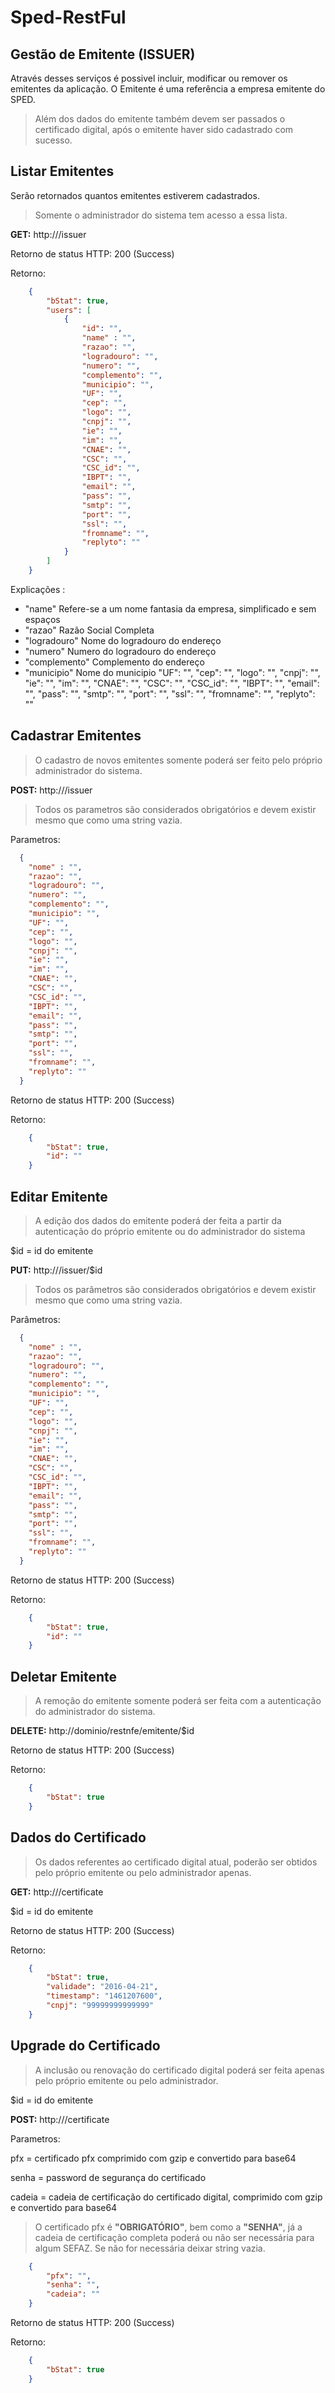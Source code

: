 # Sped-RestFul

## Gestão de Emitente (ISSUER)
Através desses serviços é possivel incluir, modificar ou remover os emitentes da aplicação.
O Emitente é uma referência a empresa emitente do SPED.
>Além dos dados do emitente também devem ser passados o certificado digital, após o emitente haver sido cadastrado com sucesso.

## Listar Emitentes
Serão retornados quantos emitentes estiverem cadastrados.
>Somente o administrador do sistema tem acesso a essa lista.

**GET:** http://<dominio>/issuer

Retorno de status HTTP: 200 (Success)

Retorno:

```json
    {
        "bStat": true,
  	    "users": [
  		    {
                "id": "",
    			"name" : "",
    			"razao": "",
    			"logradouro": "",
    			"numero": "",
    			"complemento": "",
    			"municipio": "",
    			"UF": "",
    			"cep": "",
    			"logo": "",
    			"cnpj": "",
    			"ie": "",
    			"im": "",
    			"CNAE": "",
    			"CSC": "",
    			"CSC_id": "",
    			"IBPT": "",
    			"email": "",
    			"pass": "",
    			"smtp": "",
    			"port": "",
    			"ssl": "",
    			"fromname": "",
    			"replyto": ""
  			}
        ]
    }
```

Explicações :
- "name" Refere-se a um nome fantasia da empresa, simplificado e sem espaços
- "razao" Razão Social Completa
- "logradouro" Nome do logradouro do endereço
- "numero" Numero do logradouro do endereço
- "complemento" Complemento do endereço
- "municipio" Nome do municipio 
    			"UF": "",
    			"cep": "",
    			"logo": "",
    			"cnpj": "",
    			"ie": "",
    			"im": "",
    			"CNAE": "",
    			"CSC": "",
    			"CSC_id": "",
    			"IBPT": "",
    			"email": "",
    			"pass": "",
    			"smtp": "",
    			"port": "",
    			"ssl": "",
    			"fromname": "",
    			"replyto": ""



## Cadastrar Emitentes

> O cadastro de novos emitentes somente poderá ser feito pelo próprio administrador do sistema.

**POST:** http://<dominio>/issuer

> Todos os parametros são considerados obrigatórios e devem existir mesmo que como uma string vazia.

Parametros:
```json
  {
    "nome" : "",
    "razao": "",
    "logradouro": "",
    "numero": "",
    "complemento": "",
    "municipio": "",
    "UF": "",
    "cep": "",
    "logo": "",
    "cnpj": "",
    "ie": "",
    "im": "",
    "CNAE": "",
    "CSC": "",
    "CSC_id": "",
    "IBPT": "",
    "email": "",
    "pass": "",
    "smtp": "",
    "port": "",
    "ssl": "",
    "fromname": "",
    "replyto": ""
  }
```
Retorno de status HTTP: 200 (Success)

Retorno:
```json
	{
        "bStat": true,
        "id": ""
    }
```


## Editar Emitente

> A edição dos dados do emitente poderá der feita a partir da autenticação do próprio emitente ou do administrador do sistema

$id = id do emitente

**PUT:** http://<dominio>/issuer/$id

> Todos os parâmetros são considerados obrigatórios e devem existir mesmo que como uma string vazia.

Parâmetros:
```json
  {
    "nome" : "",
    "razao": "",
    "logradouro": "",
    "numero": "",
    "complemento": "",
    "municipio": "",
    "UF": "",
    "cep": "",
    "logo": "",
    "cnpj": "",
    "ie": "",
    "im": "",
    "CNAE": "",
    "CSC": "",
    "CSC_id": "",
    "IBPT": "",
    "email": "",
    "pass": "",
    "smtp": "",
    "port": "",
    "ssl": "",
    "fromname": "",
    "replyto": ""
  }
```
Retorno de status HTTP: 200 (Success)

Retorno:
```json
    {
        "bStat": true,
        "id": ""
    }
```

## Deletar Emitente

> A remoção do emitente somente poderá ser feita com a autenticação do administrador do sistema.

**DELETE:** http://dominio/restnfe/emitente/$id

Retorno de status HTTP: 200 (Success)

Retorno:
```json
    {
    	"bStat": true
    }
```

## Dados do Certificado

> Os dados referentes ao certificado digital atual, poderão ser obtidos pelo próprio emitente ou pelo administrador apenas.

**GET:** http://<dominio>/certificate

$id = id do emitente

Retorno de status HTTP: 200 (Success)

Retorno:
```json
    {
        "bStat": true,
        "validade": "2016-04-21",
        "timestamp": "1461207600",
        "cnpj": "99999999999999"
    }
```

## Upgrade do Certificado

> A inclusão ou renovação do certificado digital poderá ser feita apenas pelo próprio emitente ou pelo administrador.

$id = id do emitente

**POST:** http://<dominio>/certificate

Parametros:

pfx = certificado pfx comprimido com gzip e convertido para base64

senha = password de segurança do certificado

cadeia = cadeia de certificação do certificado digital, comprimido com gzip e convertido para base64

>O certificado pfx é **"OBRIGATÓRIO"**, bem como a **"SENHA"**, já a cadeia de certificação completa poderá ou não ser necessária para algum SEFAZ. Se não for necessária deixar string vazia.

```json
    {
        "pfx": "",
    	"senha": "",
        "cadeia": ""
    }
```
Retorno de status HTTP: 200 (Success)

Retorno:
```json
	{
    	"bStat": true
    }
```



